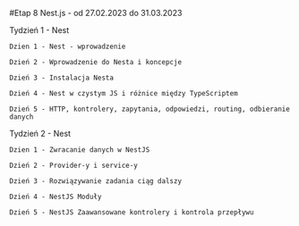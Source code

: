 #Etap 8 Nest.js - od 27.02.2023 do 31.03.2023

Tydzień 1 - Nest

    Dzien 1 - Nest - wprowadzenie 

    Dzień 2 - Wprowadzenie do Nesta i koncepcje 

    Dzień 3 - Instalacja Nesta 

    Dzień 4 - Nest w czystym JS i różnice między TypeScriptem 

    Dzień 5 - HTTP, kontrolery, zapytania, odpowiedzi, routing, odbieranie danych 


Tydzień 2 - Nest

    Dzien 1 - Zwracanie danych w NestJS 

    Dzień 2 - Provider-y i service-y 

    Dzień 3 - Rozwiązywanie zadania ciąg dalszy 

    Dzień 4 - NestJS Moduły 

    Dzień 5 - NestJS Zaawansowane kontrolery i kontrola przepływu 
